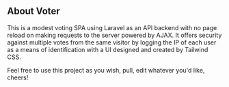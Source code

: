 ## About Voter
This is a modest voting SPA using Laravel as an API backend with no page reload on making requests to the server powered by AJAX. It offers security against multiple votes from the same visitor by logging the IP of each user as a means of identification with a UI designed and created by Tailwind CSS.

Feel free to use this project as you wish, pull, edit whatever you'd like, cheers!